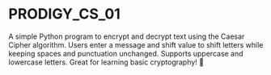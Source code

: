 # PRODIGY_CS_01
A simple Python program to encrypt and decrypt text using the Caesar Cipher algorithm. Users enter a message and shift value to shift letters while keeping spaces and punctuation unchanged. Supports uppercase and lowercase letters. Great for learning basic cryptography! 🚀
